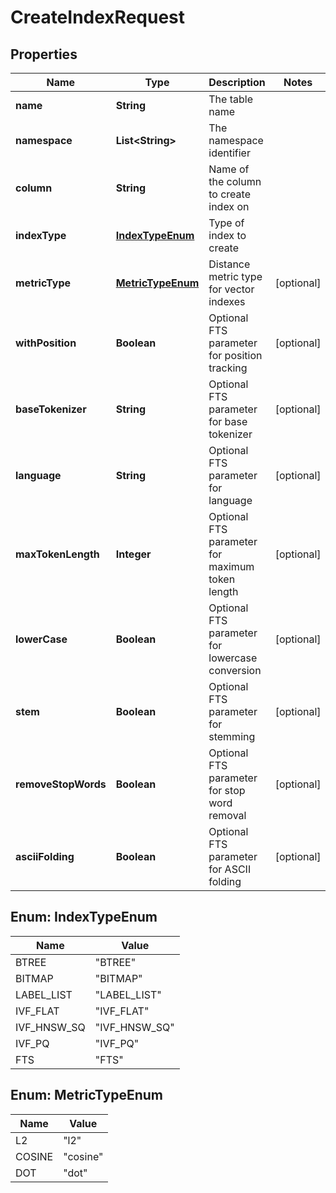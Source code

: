 

# CreateIndexRequest


## Properties

| Name | Type | Description | Notes |
|------------ | ------------- | ------------- | -------------|
|**name** | **String** | The table name |  |
|**namespace** | **List&lt;String&gt;** | The namespace identifier |  |
|**column** | **String** | Name of the column to create index on |  |
|**indexType** | [**IndexTypeEnum**](#IndexTypeEnum) | Type of index to create |  |
|**metricType** | [**MetricTypeEnum**](#MetricTypeEnum) | Distance metric type for vector indexes |  [optional] |
|**withPosition** | **Boolean** | Optional FTS parameter for position tracking |  [optional] |
|**baseTokenizer** | **String** | Optional FTS parameter for base tokenizer |  [optional] |
|**language** | **String** | Optional FTS parameter for language |  [optional] |
|**maxTokenLength** | **Integer** | Optional FTS parameter for maximum token length |  [optional] |
|**lowerCase** | **Boolean** | Optional FTS parameter for lowercase conversion |  [optional] |
|**stem** | **Boolean** | Optional FTS parameter for stemming |  [optional] |
|**removeStopWords** | **Boolean** | Optional FTS parameter for stop word removal |  [optional] |
|**asciiFolding** | **Boolean** | Optional FTS parameter for ASCII folding |  [optional] |



## Enum: IndexTypeEnum

| Name | Value |
|---- | -----|
| BTREE | &quot;BTREE&quot; |
| BITMAP | &quot;BITMAP&quot; |
| LABEL_LIST | &quot;LABEL_LIST&quot; |
| IVF_FLAT | &quot;IVF_FLAT&quot; |
| IVF_HNSW_SQ | &quot;IVF_HNSW_SQ&quot; |
| IVF_PQ | &quot;IVF_PQ&quot; |
| FTS | &quot;FTS&quot; |



## Enum: MetricTypeEnum

| Name | Value |
|---- | -----|
| L2 | &quot;l2&quot; |
| COSINE | &quot;cosine&quot; |
| DOT | &quot;dot&quot; |



